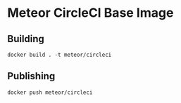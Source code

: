 # Meteor CircleCI Base Image

## Building

    docker build . -t meteor/circleci

## Publishing

    docker push meteor/circleci
